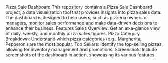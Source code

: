 Pizza Sale Dashboard
This repository contains a Pizza Sale Dashboard project, a data visualization tool that provides insights into pizza sales data. The dashboard is designed to help users, such as pizzeria owners or managers, monitor sales performance and make data-driven decisions to enhance their business.
Features
Sales Overview: Get an at-a-glance view of daily, weekly, and monthly pizza sales figures.
Pizza Category Breakdown: Understand which pizza categories (e.g., Margherita, Pepperoni) are the most popular.
Top Sellers: Identify the top-selling pizzas, allowing for inventory management and promotions.
Screenshots
Include screenshots of the dashboard in action, showcasing its various features.


